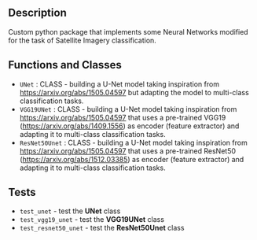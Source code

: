 ## Description
Custom python package that implements some Neural Networks modified for the task of Satellite Imagery classification.

## Functions and Classes
- `UNet` : CLASS - building a U-Net model taking inspiration from https://arxiv.org/abs/1505.04597 but adapting the model to multi-class classification tasks.
- `VGG19UNet` : CLASS - building a U-Net model taking inspiration from https://arxiv.org/abs/1505.04597 that uses a pre-trained VGG19 (https://arxiv.org/abs/1409.1556) as encoder (feature extractor) and adapting it to multi-class classification tasks.
- `ResNet50Unet` : CLASS - building a U-Net model taking inspiration from https://arxiv.org/abs/1505.04597 that uses a pre-trained ResNet50 (https://arxiv.org/abs/1512.03385) as encoder (feature extractor) and adapting it to multi-class classification tasks.

## Tests
- `test_unet` - test the **UNet** class
- `test_vgg19_unet` - test the **VGG19UNet** class
- `test_resnet50_unet` - test the **ResNet50Unet** class
